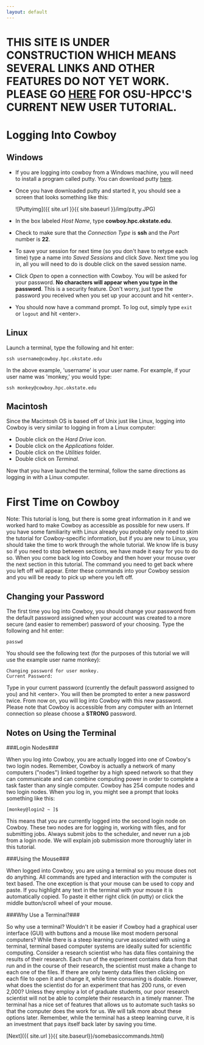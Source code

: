 ```yaml
---
layout: default
---
```


**THIS SITE IS UNDER CONSTRUCTION WHICH MEANS SEVERAL LINKS AND OTHER FEATURES DO NOT YET WORK. PLEASE GO [HERE](https://hpcc.okstate.edu/content/new-user-tutorial) FOR OSU-HPCC'S CURRENT NEW USER TUTORIAL.**
=============================================================================================


Logging Into Cowboy
===================

Windows
-------
- If you are logging into cowboy from a Windows machine, you will need to install a program called putty. You can download putty [here][putty].
- Once you have downloaded putty and started it, you should see a screen that looks something like this:

  ![Puttyimg]({{ site.url }}{{ site.baseurl }}/img/putty.JPG)


- In the box labeled *Host Name*, type **cowboy.hpc.okstate.edu**.
- Check to make sure that the *Connection Type* is **ssh** and the *Port* number is **22**.
- To save your session for next time (so you don't have to retype each time) type a name into *Saved Sessions* and click *Save*. Next time you log in, all you will need to do is double click on the saved session name.
- Click *Open* to open a connection with Cowboy. You will be asked for your password. **No characters will appear when you type in the password**. This is a security feature. Don't worry, just type the password you received when you set up your account and hit \<enter\>.
- You should now have a command prompt. To log out, simply type `exit` or `logout` and hit \<enter\>.

[putty]: http://www.chiark.greenend.org.uk/~sgtatham/putty/download.html

Linux
-----
Launch a terminal, type the following and hit enter:

	ssh username@cowboy.hpc.okstate.edu

In the above example, 'username' is your user name. For example, if your user name was 'monkey,' you would type:

	ssh monkey@cowboy.hpc.okstate.edu


Macintosh
---------
Since the Macintosh OS is based off of Unix just like Linux, logging into Cowboy is very similar to logging in from a Linux computer:

-	Double click on the *Hard Drive* icon.
-	Double click on the *Applications* folder.
-	Double click on the *Utilities* folder.
-	Double click on *Terminal*.

Now that you have launched the terminal, follow the same directions as logging in with a Linux computer.


First Time on Cowboy
====================
Note: This tutorial is long, but there is some great information in it and we worked hard to make Cowboy as accessible as possible for new users. If you have some familiarity with Linux already you probably only need to skim the tutorial for Cowboy-specific information, but if you are new to Linux, you should take the time to work through the whole tutorial. We know life is busy so if you need to stop between sections, we have made it easy for you to do so. When you come back log into Cowboy and then hover your mouse over the next section in this tutorial. The command you need to get back where you left off will appear. Enter these commands into your Cowboy session and you will be ready to pick up where you left off.

Changing your Password
----------------------
The first time you log into Cowboy, you should change your password from the default password assigned when your account was created to a more secure (and easier to remember) password of your choosing. Type the following and hit enter:

	passwd

You should see the following text (for the purposes of this tutorial we will use the example user name monkey):

	Changing password for user monkey.
	Current Password:

Type in your current password (currently the default password assigned to you) and hit \<enter\>. You will then be prompted to enter a new password twice. From now on, you will log into Cowboy with this new password. Please note that Cowboy is accessible from any computer with an Internet connection so please choose a **STRONG** password.

Notes on Using the Terminal
------------------

###Login Nodes###

When you log into Cowboy, you are actually logged into one of Cowboy's two login nodes. Remember, Cowboy is actually a network of many computers ("nodes") linked together by a high speed network so that they can communicate and can combine computing power in order to complete a task faster than any single computer. Cowboy has 254 compute nodes and two login nodes. When you log in, you might see a prompt that looks something like this:

	[monkey@login2 ~ ]$

This means that you are currently logged into the second login node on Cowboy. These two nodes are for logging in, working with files, and for submitting jobs. Always submit jobs to the scheduler, and never run a job from a login node. We will explain job submission more thoroughly later in this tutorial.

###Using the Mouse###

When logged into Cowboy, you are using a terminal so you mouse does not do anything. All commands are typed and interaction with the computer is text based. The one exception is that your mouse can be used to copy and paste. If you highlight any text in the terminal with your mouse it is automatically copied. To paste it either right click (in putty) or click the middle button/scroll wheel of your mouse.

###Why Use a Terminal?###

So why use a terminal? Wouldn't it be easier if Cowboy had a graphical user interface (GUI) with buttons and a mouse like most modern personal computers? While there is a steep learning curve associated with using a terminal, terminal based computer systems are ideally suited for scientific computing. Consider a research scientist who has data files containing the results of their research. Each run of the experiment contains data from that run and in the course of their research, the scientist must make a change to each one of the files. If there are only twenty data files then clicking on each file to open it and change it, while time consuming is doable. However, what does the scientist do for an experiment that has 200 runs, or even 2,000? Unless they employ a lot of graduate students, our poor research scientist will not be able to complete their research in a timely manner. The terminal has a nice set of features that allows us to automate such tasks so that the computer does the work for us. We will talk more about these options later. Remember, while the terminal has a steep learning curve, it is an investment that pays itself back later by saving you time.


[Next]({{ site.url }}{{ site.baseurl}}/somebasiccommands.html)
